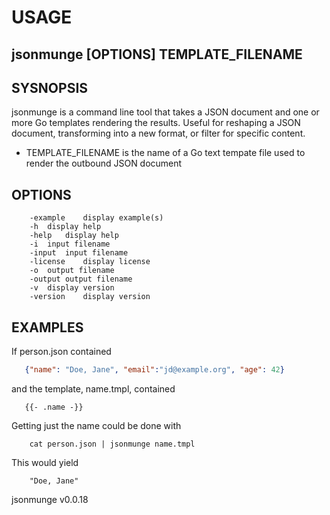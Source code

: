 
# USAGE

## jsonmunge [OPTIONS] TEMPLATE_FILENAME

## SYSNOPSIS

jsonmunge is a command line tool that takes a JSON document and
one or more Go templates rendering the results. Useful for
reshaping a JSON document, transforming into a new format,
or filter for specific content.

+ TEMPLATE_FILENAME is the name of a Go text tempate file used to render
  the outbound JSON document

## OPTIONS

```
	-example	display example(s)
	-h	display help
	-help	display help
	-i	input filename
	-input	input filename
	-license	display license
	-o	output filename
	-output	output filename
	-v	display version
	-version	display version
```

## EXAMPLES

If person.json contained

```json
   {"name": "Doe, Jane", "email":"jd@example.org", "age": 42}
```

and the template, name.tmpl, contained

```
   {{- .name -}}
```

Getting just the name could be done with

```shell
    cat person.json | jsonmunge name.tmpl
```

This would yield

```
    "Doe, Jane"
```

jsonmunge v0.0.18
